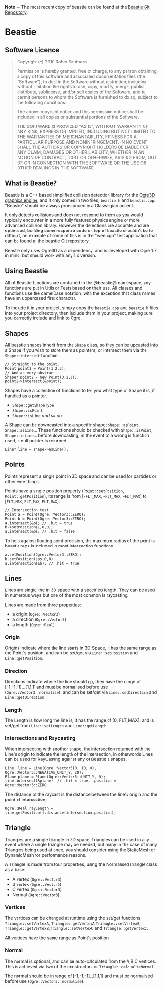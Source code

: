 **Note** -- The most recent copy of beastie can be found at the [Beastie Git Repository](http://github.com/betajaen/beastie).

Beastie
=======

Software Licence
----------------

> Copyright (c) 2010 Robin Southern
> 
> Permission is hereby granted, free of charge, to any person obtaining a copy
> of this software and associated documentation files (the "Software"), to deal
> in the Software without restriction, including without limitation the rights
> to use, copy, modify, merge, publish, distribute, sublicense, and/or sell
> copies of the Software, and to permit persons to whom the Software is
> furnished to do so, subject to the following conditions:
> 
> The above copyright notice and this permission notice shall be included in
> all copies or substantial portions of the Software.
> 
> THE SOFTWARE IS PROVIDED "AS IS", WITHOUT WARRANTY OF ANY KIND, EXPRESS OR
> IMPLIED, INCLUDING BUT NOT LIMITED TO THE WARRANTIES OF MERCHANTABILITY,
> FITNESS FOR A PARTICULAR PURPOSE AND NONINFRINGEMENT. IN NO EVENT SHALL THE
> AUTHORS OR COPYRIGHT HOLDERS BE LIABLE FOR ANY CLAIM, DAMAGES OR OTHER
> LIABILITY, WHETHER IN AN ACTION OF CONTRACT, TORT OR OTHERWISE, ARISING FROM,
> OUT OF OR IN CONNECTION WITH THE SOFTWARE OR THE USE OR OTHER DEALINGS IN
> THE SOFTWARE.

What is Beastie?
----------------

Beastie is a C++ based simplified collision detection library for the [Ogre3D graphics engine](http://www.ogre3d.org), and it only comes in two files, `beastie.h` and `beastie.cpp`. "Beastie" should be always pronounced in a Glaswegian accent. 

It only detects collisions and does not respond to them as you would typically encounter in a more fully featured physics engine or more advanced collision library.
However the detections are accurate and are optimised, building some response code on top of beastie shouldn't be to difficult, an example of some of this is in the "wee.cpp" test application that can be found at the beastie Git repository.

Beastie only uses Ogre3D as a dependency, and is developed with Ogre 1.7 in mind; but should work with any 1.x version.

Using Beastie
-------------

All of Beastie functions are contained in the @beastie@ namespace, any functions are put in Utils or Tests based on their use. All classes and functions use the camelCase notation, with the exception that class names have an uppercased first character.

To include it in your project, simply copy the `beastie.cpp` and `beastie.h` files into your project directory, then include them in your project, making sure you correctly include and link to Ogre.


Shapes
------

All beastie shapes inherit from the `Shape` class, so they can be upcasted into a Shape if you wish to store them as pointers, or intersect them via the `Shape::intersect` function.
  
    // Straight to the point.
    Point point1 = Point(1,2,3);
    // And as very abstract.
    Shape* point2 = new Point(3,2,1);
    point2->intersect(&point);

Shapes have a collection of functions to tell you what type of Shape it is, if handled as a pointer.

* `Shape::getShapeType`
* `Shape::isPoint`
* `Shape::isLine` _and so on_

A Shape can be downcasted into a specific shape; `Shape::asPoint`, `Shape::asLine`... These functions should be checked with `Shape::isPoint`, `Shape::isLine`... before downcasting, in the event of a wrong is function used, a null pointer is returned.

    Line* line = shape->asLine();

Points
------

Points represent a single point in 3D space and can be used for particles or other wee things.

Points have a single position property (`Point::setPosition`, `Point::getPosition`), its range is from [-`FLT_MAX`, -`FLT_MAX`, -`FLT_MAX`] to [`FLT_MAX`, `FLT_MAX`, `FLT_MAX`].

    // Intersection test
    Point a = Point(Ogre::Vector3::ZERO);
    Point b = Point(Ogre::Vector3::ZERO);
    a.intersect(&b); // .hit = true
    b->setPosition(1,0,0);
    a.intersect(&b); // .hit = false

To help against floating point precision, the maximum radius of the point is beastie::eps is included in most intersection functions.

    a.setPosition(Ogre::Vector3::ZERO);
    b.setPosition(eps,0,0);
    a.intersection(&b); // .hit = true

Lines
-----

Lines are single line in 3D space with a specified length. They can be used in numerous ways but one of the most common is raycasting.

Lines are made from three properties:

* a origin (`Ogre::Vector3`)
* a direction (`Ogre::Vector3`)
* a length (`Ogre::Real`)

### Origin

Origins indicate where the line starts in 3D-Space, it has the same range as the Point's position, and can be set/get via `Line::setPosition` and `Line::getPosition`.

### Direction

Directions indicate where the line should go, they have the range of [-1,-1,-1]...[1,1,1] and must be normalised before use (`Ogre::Vector3::normalise`), and can be set/get via `Line::setDirection` and `Line::getDirection`.

### Length

The Length is how long the line is; it has the range of (0, FLT_MAX], and is set/get from `Line::setLength` and `Line::getLength`.


### Intersections and Raycasting

When intersecting with another shape, the intersection returned with the Line's origin to indicate the length of the intersection, in otherwords Lines can be used for RayCasting against any of Beastie's shapes.

    Line  line = Line(Ogre::Vector3(0, 10, 0), Ogre::Vector3::NEGATIVE_UNIT_Y, 20);
    Plane plane = Plane(Ogre::Vector3::UNIT_Y, 0);
    line.intersect(&plane); // .hit = true, .position = Ogre::Vector3::ZERO

The distance of the raycast is the distance between the line's origin and the point of intersection;

    Ogre::Real rayLength = line.getPosition().distance(intersection.position);

Triangle
--------

Triangles are a single triangle in 3D space. Triangles can be used in any event where a single triangle may be needed, but many in the case of many Triangles being used at once, you should consider using the StaticMesh or DynamicMesh for performance reasons.

A Triangle is made from four properties, using the NormalisedTriangle class as a base:

* A vertex (`Ogre::Vector3`)
* B vertex (`Ogre::Vector3`)
* C vertex (`Ogre::Vector3`)
* Normal (`Ogre::Vector3`)

### Vertices

The vertices can be changed at runtime using the set/get functions `Triangle::setVertexA`, `Triangle::getVertexA`,`Triangle::setVertexB`, `Triangle::getVertexB`,`Triangle::setVertexC` and `Triangle::getVertexC`.

All vertices have the same range as Point's position.

### Normal

The normal is optional, and can be auto-calculated from the A,B,C vertices. This is achieved via two of the constructors or `Triangle::calcualteNormal`.

The normal should be in range of [-1,-1,-1]...[1,1,1] and must be normalised before use (`Ogre::Vector3::normalise`).

